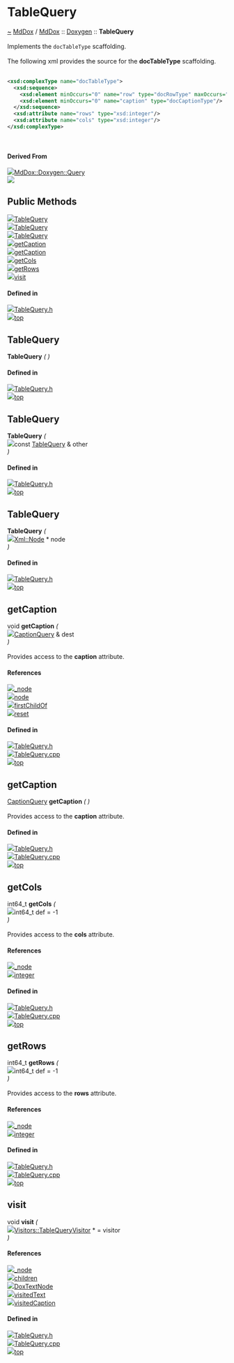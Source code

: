 <a id="tablequery"></a>
<h1>TableQuery</h1>
<a id="a02631"></a>
<a href="https://github.com/CharlesCarley/MdDox#~">~</a>
<a href="index.md#index">MdDox</a>
<span class="inline-text">/</span>
<a href="a01838.md#mddox">MdDox</a>
<span class="inline-text">::</span>
<a href="a01843.md#doxygen">Doxygen</a>
<span class="inline-text">::</span>
<span class="bold-text"><b>TableQuery</b></span>
<br/>
<br/>
<span class="inline-text">Implements the </span>
<code class="typewriter">docTableType</code>
<span class="inline-text"> scaffolding. </span>
<br/>
<br/>
<span class="inline-text">The following xml provides the source for the </span>
<span class="bold-text"><b>docTableType</b></span>
<span class="inline-text"> scaffolding. </span>
<br/>
<br/>

```xml
<xsd:complexType name="docTableType">
  <xsd:sequence>
    <xsd:element minOccurs="0" name="row" type="docRowType" maxOccurs="unbounded"/>
    <xsd:element minOccurs="0" name="caption" type="docCaptionType"/>
  </xsd:sequence>
  <xsd:attribute name="rows" type="xsd:integer"/>
  <xsd:attribute name="cols" type="xsd:integer"/>
</xsd:complexType>
```
<br/>
<a id="derived-from"></a>
<h4>Derived From</h4>
<div class="icon-link">
<img src="../images/class.svg"/><a href="a02267.md#query">MdDox::Doxygen::Query</a>
</div>
<img src="../images/dot/internal-diagram-72.dot.svg"/><br/>
<a id="public-methods"></a>
<h2>Public Methods</h2>
<span class="icon-list-item"><a href="#tablequery" class="icon-list-item"><img src="../images/class.svg" class="icon-list-item"/><span class="icon-list-item">TableQuery</span>
</a>
</span>
<br/>
<span class="icon-list-item"><a href="#tablequery" class="icon-list-item"><img src="../images/class.svg" class="icon-list-item"/><span class="icon-list-item">TableQuery</span>
</a>
</span>
<br/>
<span class="icon-list-item"><a href="#tablequery" class="icon-list-item"><img src="../images/class.svg" class="icon-list-item"/><span class="icon-list-item">TableQuery</span>
</a>
</span>
<br/>
<span class="icon-list-item"><a href="#getcaption" class="icon-list-item"><img src="../images/class.svg" class="icon-list-item"/><span class="icon-list-item">getCaption</span>
</a>
</span>
<br/>
<span class="icon-list-item"><a href="#getcaption" class="icon-list-item"><img src="../images/class.svg" class="icon-list-item"/><span class="icon-list-item">getCaption</span>
</a>
</span>
<br/>
<span class="icon-list-item"><a href="#getcols" class="icon-list-item"><img src="../images/class.svg" class="icon-list-item"/><span class="icon-list-item">getCols</span>
</a>
</span>
<br/>
<span class="icon-list-item"><a href="#getrows" class="icon-list-item"><img src="../images/class.svg" class="icon-list-item"/><span class="icon-list-item">getRows</span>
</a>
</span>
<br/>
<span class="icon-list-item"><a href="#visit" class="icon-list-item"><img src="../images/class.svg" class="icon-list-item"/><span class="icon-list-item">visit</span>
</a>
</span>
<br/>
<a id="defined-in"></a>
<h4>Defined in</h4>
<span class="icon-list-item"><a href="https://github.com/CharlesCarley/MdDox/blob/master/Tools/Doxygen/TableQuery.h#L65" class="icon-list-item"><img src="../images/file.svg" class="icon-list-item"/><span class="icon-list-item">TableQuery.h</span>
</a>
</span>
<br/>
<span class="icon-list-item"><a href="#tablequery" class="icon-list-item"><img src="../images/jumpToTop.svg" class="icon-list-item"/><span class="icon-list-item">top</span>
</a>
</span>
<a id="tablequery"></a>
<h2>TableQuery</h2>
<span class="bold-text"><b>TableQuery</b></span>
<span class="italic-text"><i>(</i></span>
<span class="italic-text"><i>)</i></span>
<a id="defined-in"></a>
<h4>Defined in</h4>
<span class="icon-list-item"><a href="https://github.com/CharlesCarley/MdDox/blob/master/Tools/Doxygen/TableQuery.h#L67" class="icon-list-item"><img src="../images/file.svg" class="icon-list-item"/><span class="icon-list-item">TableQuery.h</span>
</a>
</span>
<br/>
<span class="icon-list-item"><a href="#tablequery" class="icon-list-item"><img src="../images/jumpToTop.svg" class="icon-list-item"/><span class="icon-list-item">top</span>
</a>
</span>
<br/>
<a id="tablequery"></a>
<h2>TableQuery</h2>
<span class="bold-text"><b>TableQuery</b></span>
<span class="italic-text"><i>(</i></span>
<div class="paragraph">
<span class="paragraph"><img src="../images/horSpace24px.svg"/><span class="inline-text">const </span>
<a href="a02631.md#tablequery">TableQuery</a>
<span class="inline-text"> &amp;</span>
<span class="inline-text">other</span>
</span>
</div>
<span class="italic-text"><i>)</i></span>
<a id="defined-in"></a>
<h4>Defined in</h4>
<span class="icon-list-item"><a href="https://github.com/CharlesCarley/MdDox/blob/master/Tools/Doxygen/TableQuery.h#L68" class="icon-list-item"><img src="../images/file.svg" class="icon-list-item"/><span class="icon-list-item">TableQuery.h</span>
</a>
</span>
<br/>
<span class="icon-list-item"><a href="#tablequery" class="icon-list-item"><img src="../images/jumpToTop.svg" class="icon-list-item"/><span class="icon-list-item">top</span>
</a>
</span>
<br/>
<a id="tablequery"></a>
<h2>TableQuery</h2>
<span class="bold-text"><b>TableQuery</b></span>
<span class="italic-text"><i>(</i></span>
<div class="paragraph">
<span class="paragraph"><img src="../images/horSpace24px.svg"/><a href="a02111.md#node">Xml::Node</a>
<span class="inline-text"> *</span>
<span class="inline-text">node</span>
</span>
</div>
<span class="italic-text"><i>)</i></span>
<a id="defined-in"></a>
<h4>Defined in</h4>
<span class="icon-list-item"><a href="https://github.com/CharlesCarley/MdDox/blob/master/Tools/Doxygen/TableQuery.h#L70" class="icon-list-item"><img src="../images/file.svg" class="icon-list-item"/><span class="icon-list-item">TableQuery.h</span>
</a>
</span>
<br/>
<span class="icon-list-item"><a href="#tablequery" class="icon-list-item"><img src="../images/jumpToTop.svg" class="icon-list-item"/><span class="icon-list-item">top</span>
</a>
</span>
<br/>
<a id="getcaption"></a>
<h2>getCaption</h2>
<span class="inline-text">void</span>
<span class="bold-text"><b>getCaption</b></span>
<span class="italic-text"><i>(</i></span>
<div class="paragraph">
<span class="paragraph"><img src="../images/horSpace24px.svg"/><a href="a02143.md#captionquery">CaptionQuery</a>
<span class="inline-text"> &amp;</span>
<span class="inline-text">dest</span>
</span>
</div>
<span class="italic-text"><i>)</i></span>
<br/>
<br/>
<span class="inline-text">Provides access to the </span>
<span class="bold-text"><b>caption</b></span>
<span class="inline-text"> attribute. </span>
<br/>
<a id="references"></a>
<h4>References</h4>
<div class="paragraph">
<span class="paragraph"><img src="../images/class.svg"/><a href="a02267.md#_node">_node</a>
</span>
</div>
<div class="paragraph">
<span class="paragraph"><img src="../images/class.svg"/><a href="a02267.md#node">node</a>
</span>
</div>
<div class="paragraph">
<span class="paragraph"><img src="../images/class.svg"/><a href="a02111.md#firstchildof">firstChildOf</a>
</span>
</div>
<div class="paragraph">
<span class="paragraph"><img src="../images/class.svg"/><a href="a02267.md#reset">reset</a>
</span>
</div>
<a id="defined-in"></a>
<h4>Defined in</h4>
<span class="icon-list-item"><a href="https://github.com/CharlesCarley/MdDox/blob/master/Tools/Doxygen/TableQuery.h#L79" class="icon-list-item"><img src="../images/file.svg" class="icon-list-item"/><span class="icon-list-item">TableQuery.h</span>
</a>
</span>
<br/>
<span class="icon-list-item"><a href="https://github.com/CharlesCarley/MdDox/blob/master/Tools/Doxygen/TableQuery.cpp#L59" class="icon-list-item"><img src="../images/file.svg" class="icon-list-item"/><span class="icon-list-item">TableQuery.cpp</span>
</a>
</span>
<br/>
<span class="icon-list-item"><a href="#tablequery" class="icon-list-item"><img src="../images/jumpToTop.svg" class="icon-list-item"/><span class="icon-list-item">top</span>
</a>
</span>
<br/>
<a id="getcaption"></a>
<h2>getCaption</h2>
<a href="a02143.md#captionquery">CaptionQuery</a>
<span class="bold-text"><b>getCaption</b></span>
<span class="italic-text"><i>(</i></span>
<span class="italic-text"><i>)</i></span>
<br/>
<br/>
<span class="inline-text">Provides access to the </span>
<span class="bold-text"><b>caption</b></span>
<span class="inline-text"> attribute. </span>
<br/>
<a id="defined-in"></a>
<h4>Defined in</h4>
<span class="icon-list-item"><a href="https://github.com/CharlesCarley/MdDox/blob/master/Tools/Doxygen/TableQuery.h#L84" class="icon-list-item"><img src="../images/file.svg" class="icon-list-item"/><span class="icon-list-item">TableQuery.h</span>
</a>
</span>
<br/>
<span class="icon-list-item"><a href="https://github.com/CharlesCarley/MdDox/blob/master/Tools/Doxygen/TableQuery.cpp#L70" class="icon-list-item"><img src="../images/file.svg" class="icon-list-item"/><span class="icon-list-item">TableQuery.cpp</span>
</a>
</span>
<br/>
<span class="icon-list-item"><a href="#tablequery" class="icon-list-item"><img src="../images/jumpToTop.svg" class="icon-list-item"/><span class="icon-list-item">top</span>
</a>
</span>
<br/>
<a id="getcols"></a>
<h2>getCols</h2>
<span class="inline-text">int64_t</span>
<span class="bold-text"><b>getCols</b></span>
<span class="italic-text"><i>(</i></span>
<div class="paragraph">
<span class="paragraph"><img src="../images/horSpace24px.svg"/><span class="inline-text">int64_t</span>
<span class="inline-text">def</span>
<span class="inline-text"> = </span>
<span class="inline-text">-1</span>
</span>
</div>
<span class="italic-text"><i>)</i></span>
<br/>
<br/>
<span class="inline-text">Provides access to the </span>
<span class="bold-text"><b>cols</b></span>
<span class="inline-text"> attribute. </span>
<br/>
<a id="references"></a>
<h4>References</h4>
<div class="paragraph">
<span class="paragraph"><img src="../images/class.svg"/><a href="a02267.md#_node">_node</a>
</span>
</div>
<div class="paragraph">
<span class="paragraph"><img src="../images/class.svg"/><a href="a02111.md#integer">integer</a>
</span>
</div>
<a id="defined-in"></a>
<h4>Defined in</h4>
<span class="icon-list-item"><a href="https://github.com/CharlesCarley/MdDox/blob/master/Tools/Doxygen/TableQuery.h#L94" class="icon-list-item"><img src="../images/file.svg" class="icon-list-item"/><span class="icon-list-item">TableQuery.h</span>
</a>
</span>
<br/>
<span class="icon-list-item"><a href="https://github.com/CharlesCarley/MdDox/blob/master/Tools/Doxygen/TableQuery.cpp#L54" class="icon-list-item"><img src="../images/file.svg" class="icon-list-item"/><span class="icon-list-item">TableQuery.cpp</span>
</a>
</span>
<br/>
<span class="icon-list-item"><a href="#tablequery" class="icon-list-item"><img src="../images/jumpToTop.svg" class="icon-list-item"/><span class="icon-list-item">top</span>
</a>
</span>
<br/>
<a id="getrows"></a>
<h2>getRows</h2>
<span class="inline-text">int64_t</span>
<span class="bold-text"><b>getRows</b></span>
<span class="italic-text"><i>(</i></span>
<div class="paragraph">
<span class="paragraph"><img src="../images/horSpace24px.svg"/><span class="inline-text">int64_t</span>
<span class="inline-text">def</span>
<span class="inline-text"> = </span>
<span class="inline-text">-1</span>
</span>
</div>
<span class="italic-text"><i>)</i></span>
<br/>
<br/>
<span class="inline-text">Provides access to the </span>
<span class="bold-text"><b>rows</b></span>
<span class="inline-text"> attribute. </span>
<br/>
<a id="references"></a>
<h4>References</h4>
<div class="paragraph">
<span class="paragraph"><img src="../images/class.svg"/><a href="a02267.md#_node">_node</a>
</span>
</div>
<div class="paragraph">
<span class="paragraph"><img src="../images/class.svg"/><a href="a02111.md#integer">integer</a>
</span>
</div>
<a id="defined-in"></a>
<h4>Defined in</h4>
<span class="icon-list-item"><a href="https://github.com/CharlesCarley/MdDox/blob/master/Tools/Doxygen/TableQuery.h#L89" class="icon-list-item"><img src="../images/file.svg" class="icon-list-item"/><span class="icon-list-item">TableQuery.h</span>
</a>
</span>
<br/>
<span class="icon-list-item"><a href="https://github.com/CharlesCarley/MdDox/blob/master/Tools/Doxygen/TableQuery.cpp#L49" class="icon-list-item"><img src="../images/file.svg" class="icon-list-item"/><span class="icon-list-item">TableQuery.cpp</span>
</a>
</span>
<br/>
<span class="icon-list-item"><a href="#tablequery" class="icon-list-item"><img src="../images/jumpToTop.svg" class="icon-list-item"/><span class="icon-list-item">top</span>
</a>
</span>
<br/>
<a id="visit"></a>
<h2>visit</h2>
<span class="inline-text">void</span>
<span class="bold-text"><b>visit</b></span>
<span class="italic-text"><i>(</i></span>
<div class="paragraph">
<span class="paragraph"><img src="../images/horSpace24px.svg"/><a href="a02627.md#tablequeryvisitor">Visitors::TableQueryVisitor</a>
<span class="inline-text"> *</span>
<span class="inline-text"> = </span>
<span class="inline-text">visitor</span>
</span>
</div>
<span class="italic-text"><i>)</i></span>
<a id="references"></a>
<h4>References</h4>
<div class="paragraph">
<span class="paragraph"><img src="../images/class.svg"/><a href="a02267.md#_node">_node</a>
</span>
</div>
<div class="paragraph">
<span class="paragraph"><img src="../images/class.svg"/><a href="a02111.md#children">children</a>
</span>
</div>
<div class="paragraph">
<span class="paragraph"><img src="../images/class.svg"/><a href="a01843.md#doxtextnode">DoxTextNode</a>
</span>
</div>
<div class="paragraph">
<span class="paragraph"><img src="../images/class.svg"/><a href="a02627.md#visitedtext">visitedText</a>
</span>
</div>
<div class="paragraph">
<span class="paragraph"><img src="../images/class.svg"/><a href="a02627.md#visitedcaption">visitedCaption</a>
</span>
</div>
<a id="defined-in"></a>
<h4>Defined in</h4>
<span class="icon-list-item"><a href="https://github.com/CharlesCarley/MdDox/blob/master/Tools/Doxygen/TableQuery.h#L75" class="icon-list-item"><img src="../images/file.svg" class="icon-list-item"/><span class="icon-list-item">TableQuery.h</span>
</a>
</span>
<br/>
<span class="icon-list-item"><a href="https://github.com/CharlesCarley/MdDox/blob/master/Tools/Doxygen/TableQuery.cpp#L29" class="icon-list-item"><img src="../images/file.svg" class="icon-list-item"/><span class="icon-list-item">TableQuery.cpp</span>
</a>
</span>
<br/>
<span class="icon-list-item"><a href="#tablequery" class="icon-list-item"><img src="../images/jumpToTop.svg" class="icon-list-item"/><span class="icon-list-item">top</span>
</a>
</span>
<br/>
</div>
</div>
</body>
</html>
